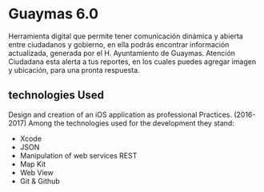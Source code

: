 Guaymas 6.0
==========

Herramienta digital que permite tener comunicación dinámica y abierta entre ciudadanos y gobierno, en ella podrás encontrar información actualizada, generada por el H. Ayuntamiento de Guaymas.
Atención Ciudadana esta alerta a tus reportes, en los cuales puedes agregar imagen y ubicación, para una pronta respuesta.



technologies Used
--------------------
Design and creation of an iOS application as professional Practices. (2016-2017)
Among the technologies used for the development they stand:
+ Xcode
+ JSON
+ Manipulation of web services REST
+ Map Kit
+ Web View
+ Git & Github

